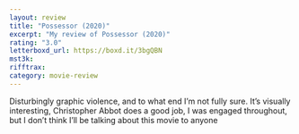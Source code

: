 ```yaml
---
layout: review
title: "Possessor (2020)"
excerpt: "My review of Possessor (2020)"
rating: "3.0"
letterboxd_url: https://boxd.it/3bgQBN
mst3k:
rifftrax:
category: movie-review
---
```


Disturbingly graphic violence, and to what end I’m not fully sure. It’s visually interesting, Christopher Abbot does a good job, I was engaged throughout, but I don’t think I’ll be talking about this movie to anyone
